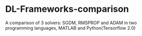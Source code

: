 # DL-Frameworks-comparison
A comparison of 3 solvers: SGDM, RMSPROP and ADAM in two programming languages, MATLAB and Python(Tensorflow 2.0)
